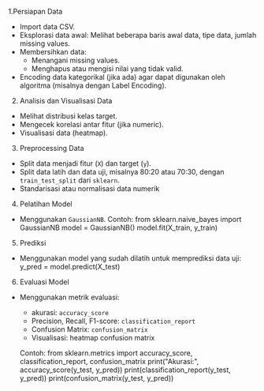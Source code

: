 
1.Persiapan Data
- Import data CSV.
- Eksplorasi data awal: Melihat beberapa baris awal data, tipe data, jumlah missing values.
- Membersihkan data:
  - Menangani missing values.
  - Menghapus atau mengisi nilai yang tidak valid.
- Encoding data kategorikal (jika ada) agar dapat digunakan oleh algoritma (misalnya dengan Label Encoding).

2. Analisis dan Visualisasi Data
- Melihat distribusi kelas target.
- Mengecek korelasi antar fitur (jika numeric).
- Visualisasi data (heatmap).

3. Preprocessing Data
- Split data menjadi fitur (`X`) dan target (`y`).
- Split data latih dan data uji, misalnya 80:20 atau 70:30, dengan `train_test_split` dari `sklearn`.
- Standarisasi atau normalisasi data numerik

4. Pelatihan Model
- Menggunakan `GaussianNB`.
  Contoh:
  from sklearn.naive_bayes import GaussianNB
  model = GaussianNB()
  model.fit(X_train, y_train)


5. Prediksi
- Menggunakan model yang sudah dilatih untuk memprediksi data uji:
  y_pred = model.predict(X_test)
  

6. Evaluasi Model
- Menggunakan metrik evaluasi:
  - akurasi: `accuracy_score`
  - Precision, Recall, F1-score: `classification_report`
  - Confusion Matrix: `confusion_matrix`
  - Visualisasi: heatmap confusion matrix

  Contoh:
  from sklearn.metrics import accuracy_score, classification_report, confusion_matrix
  print("Akurasi:", accuracy_score(y_test, y_pred))
  print(classification_report(y_test, y_pred))
  print(confusion_matrix(y_test, y_pred))
